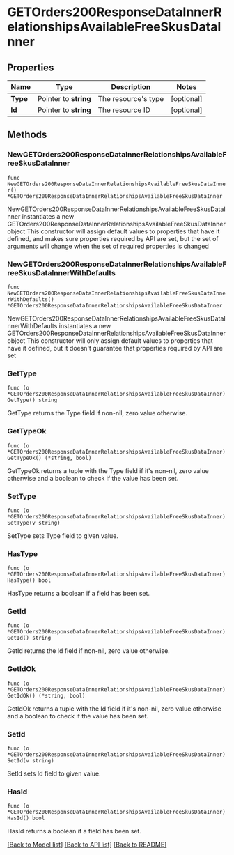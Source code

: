 # GETOrders200ResponseDataInnerRelationshipsAvailableFreeSkusDataInner

## Properties

Name | Type | Description | Notes
------------ | ------------- | ------------- | -------------
**Type** | Pointer to **string** | The resource&#39;s type | [optional] 
**Id** | Pointer to **string** | The resource ID | [optional] 

## Methods

### NewGETOrders200ResponseDataInnerRelationshipsAvailableFreeSkusDataInner

`func NewGETOrders200ResponseDataInnerRelationshipsAvailableFreeSkusDataInner() *GETOrders200ResponseDataInnerRelationshipsAvailableFreeSkusDataInner`

NewGETOrders200ResponseDataInnerRelationshipsAvailableFreeSkusDataInner instantiates a new GETOrders200ResponseDataInnerRelationshipsAvailableFreeSkusDataInner object
This constructor will assign default values to properties that have it defined,
and makes sure properties required by API are set, but the set of arguments
will change when the set of required properties is changed

### NewGETOrders200ResponseDataInnerRelationshipsAvailableFreeSkusDataInnerWithDefaults

`func NewGETOrders200ResponseDataInnerRelationshipsAvailableFreeSkusDataInnerWithDefaults() *GETOrders200ResponseDataInnerRelationshipsAvailableFreeSkusDataInner`

NewGETOrders200ResponseDataInnerRelationshipsAvailableFreeSkusDataInnerWithDefaults instantiates a new GETOrders200ResponseDataInnerRelationshipsAvailableFreeSkusDataInner object
This constructor will only assign default values to properties that have it defined,
but it doesn't guarantee that properties required by API are set

### GetType

`func (o *GETOrders200ResponseDataInnerRelationshipsAvailableFreeSkusDataInner) GetType() string`

GetType returns the Type field if non-nil, zero value otherwise.

### GetTypeOk

`func (o *GETOrders200ResponseDataInnerRelationshipsAvailableFreeSkusDataInner) GetTypeOk() (*string, bool)`

GetTypeOk returns a tuple with the Type field if it's non-nil, zero value otherwise
and a boolean to check if the value has been set.

### SetType

`func (o *GETOrders200ResponseDataInnerRelationshipsAvailableFreeSkusDataInner) SetType(v string)`

SetType sets Type field to given value.

### HasType

`func (o *GETOrders200ResponseDataInnerRelationshipsAvailableFreeSkusDataInner) HasType() bool`

HasType returns a boolean if a field has been set.

### GetId

`func (o *GETOrders200ResponseDataInnerRelationshipsAvailableFreeSkusDataInner) GetId() string`

GetId returns the Id field if non-nil, zero value otherwise.

### GetIdOk

`func (o *GETOrders200ResponseDataInnerRelationshipsAvailableFreeSkusDataInner) GetIdOk() (*string, bool)`

GetIdOk returns a tuple with the Id field if it's non-nil, zero value otherwise
and a boolean to check if the value has been set.

### SetId

`func (o *GETOrders200ResponseDataInnerRelationshipsAvailableFreeSkusDataInner) SetId(v string)`

SetId sets Id field to given value.

### HasId

`func (o *GETOrders200ResponseDataInnerRelationshipsAvailableFreeSkusDataInner) HasId() bool`

HasId returns a boolean if a field has been set.


[[Back to Model list]](../README.md#documentation-for-models) [[Back to API list]](../README.md#documentation-for-api-endpoints) [[Back to README]](../README.md)


